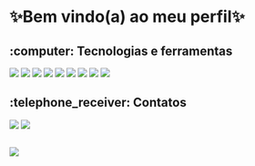 <h1> ✨Bem vindo(a) ao meu perfil✨</h1>
<h2>:computer: Tecnologias e ferramentas</h2>

<div>
    <img src="https://img.shields.io/badge/Figma-F24E1E?style=for-the-badge&logo=figma&logoColor=white&color=6DA2FF" />
    <img src="https://img.shields.io/badge/HTML5-239120?style=for-the-badge&logo=html5&logoColor=white&color=6DA2FF" />
    <img src="https://img.shields.io/badge/CSS3-239120?&style=for-the-badge&logo=css3&logoColor=white&color=6DA2FF" />
    <img src="https://img.shields.io/badge/Bootstrap-000000?style=for-the-badge&logo=bootstrap&logoColor=white&color=6DA2FF"/>
    <img src="https://img.shields.io/badge/javascript-%23323330.svg?style=for-the-badge&logo=javascript&logoColor=white&color=6DA2FF"/>
    <img src="https://img.shields.io/badge/Flask-000000?style=for-the-badge&logo=flask&logoColor=white&color=6DA2FF" />
    <img src="https://img.shields.io/badge/Python-3776AB?style=for-the-badge&logo=python&logoColor=white&color=6DA2FF" />
    <img src="https://img.shields.io/badge/Vercel-000000?style=for-the-badge&logo=vercel&logoColor=white&color=6DA2FF"/>
    <img src="https://img.shields.io/badge/Mysql-000000?style=for-the-badge&logo=mysql&logoColor=white&color=6DA2FF"/>
    
    
    
    
</div>
<h2>:telephone_receiver: Contatos</h2>
<div>
  <a href="https://www.linkedin.com/in/anamoratelli/"><img src="https://img.shields.io/badge/-LinkedIn-%230077B5?style=for-the-badge&logo=linkedin&logoColor=white&color=6DA2FF"></a> 
  <a href="mailto:ana.silva2237@fatec.sp.gov.br"> <img src="https://img.shields.io/badge/Outlook-0078D4?style=for-the-badge&logo=microsoft-outlook&logoColor=white&color=6DA2FF"/></a> 
</div>
    
<h2></h2>
<img src="https://github-readme-stats.vercel.app/api/top-langs/?username=Ana-Laura-Moratelli&theme=github_dark&layout=compact">

